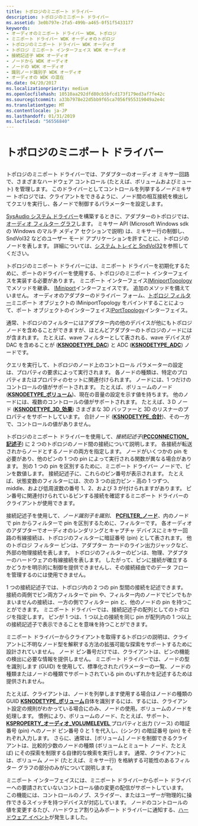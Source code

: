 ```yaml
---
title: トポロジのミニポート ドライバー
description: トポロジのミニポート ドライバー
ms.assetid: 3e0b797e-2fa5-499b-a465-0f51f5433177
keywords:
- オーディオのミニポート ドライバー WDK、トポロジ
- ミニポート ドライバー WDK オーディオのトポロジ
- トポロジのミニポート ドライバー WDK オーディオ
- トポロジ ミニポート インターフェイス WDK オーディオ
- 接続記述子 WDK オーディオ
- ノードから WDK オーディオ
- ノードの WDK オーディオ
- 識別ノード識別子 WDK オーディオ
- オーディオの WDK の混在
ms.date: 04/20/2017
ms.localizationpriority: medium
ms.openlocfilehash: 10510aa292dfd80cb5bfcd173f179ed3af7fe42c
ms.sourcegitcommit: a33b7978e22d5bb9f65ca7056f955319049a2e4c
ms.translationtype: MT
ms.contentlocale: ja-JP
ms.lasthandoff: 01/31/2019
ms.locfileid: "56556840"
---
```

# <a name="topology-miniport-driver"></a>トポロジのミニポート ドライバー


## <span id="topology_miniport_driver"></span><span id="TOPOLOGY_MINIPORT_DRIVER"></span>


トポロジのミニポート ドライバーでは、アダプターのオーディオ ミキサー回路で、さまざまなハードウェア コントロール (たとえば、ボリュームおよびミュート) を管理します。 このドライバーとしてコントロールを列挙する*ノード*ミキサー トポロジでは、クライアントをできるように、ノード間の相互接続を検出してクエリを実行し、各ノードで制御するパラメーターを設定します。

[SysAudio システム ドライバー](kernel-mode-wdm-audio-components.md#sysaudio_system_driver)を構築するときに、アダプターのトポロジでは、[オーディオ フィルター グラフ](audio-filter-graphs.md)します。 ミキサー API (Microsoft Windows sdk の Windows のマルチ メディア セクションで説明) は、ミキサー行の制御し、SndVol32 などのユーザー モード アプリケーションを許すことに、トポロジのノードを表します。 詳細については、[システム トレイと SndVol32](systray-and-sndvol32.md)を参照してください。

トポロジのミニポート ドライバーには、ミニポート ドライバーを初期化するために、ポートのドライバーを使用する、トポロジのミニポート インターフェイスを実装する必要があります。 ミニポート インターフェイス[IMiniportTopology](https://msdn.microsoft.com/library/windows/hardware/ff536712)でメソッドを継承、 [IMiniport](https://msdn.microsoft.com/library/windows/hardware/ff536698)インターフェイスです。 追加のメソッドを備えていません。 オーディオのアダプターのドライバー フォーム、[トポロジ フィルター](topology-filters.md)ミニポート オブジェクトの IMiniportTopology をバインドすることによって、ポート オブジェクトのインターフェイス[IPortTopology](https://msdn.microsoft.com/library/windows/hardware/ff536896)インターフェイス。

通常、トポロジのフィルターにはアダプター内の他のデバイスが他にもトポロジ ノードを含めることができますが、ほとんどアダプターのトポロジのノードにはが含まれます。 たとえば、wave フィルターとして表される、wave デバイスが DAC を含めることが ([**KSNODETYPE\_DAC**](https://msdn.microsoft.com/library/windows/hardware/ff537158)) と ADC ([**KSNODETYPE\_ADC**](https://msdn.microsoft.com/library/windows/hardware/ff537153)) ノードです。

クエリを実行して、トポロジのノード上のコントロール パラメーターの設定は、プロパティの要求によって実行されます。 各ノードの種類は、特定のプロパティまたはプロパティのセットに関連付けられます。 ノードには、1 つだけのコントロールの値がサポートされます。 たとえば、ボリュームのノード ([**KSNODETYPE\_ボリューム**](https://msdn.microsoft.com/library/windows/hardware/ff537208))、現在の音量の設定を示す値を持ちます。 他のノードには、複数のコントロールの値がサポートされます。 たとえば、3 D ノード ([**KSNODETYPE\_3D\_効果**](https://msdn.microsoft.com/library/windows/hardware/ff537148)) さまざまな 3D バッファーと 3D のリスナーのプロパティをサポートしています。 合計ノード ([**KSNODETYPE\_合計**](https://msdn.microsoft.com/library/windows/hardware/ff537196))、その一方で、コントロールの値がありません。

トポロジのミニポート ドライバーを使用して、*接続記述子*([**PCCONNECTION\_記述子**](https://msdn.microsoft.com/library/windows/hardware/ff537688)) に 2 つのトポロジのノード間の接続について説明します。 各接続が転送されからノードとするノードの両方を指定します。 ノードがいくつかの pin を必要があり、他のピンの 1 つの pin によって実行される関数が異なる場合があります。 別の 1 つの pin を区別するために、ミニポート ドライバー ノードで、ピンを数値します。 接続記述子に、これらのピン番号が表示されます。 たとえば、状態変数のフィルターには、次の 3 つの出力ピン - 高の 1 つずつ、middle、および低周波数の番号 1、2、および 3 が付けられますがあります。 ピン番号に関連付けられているピンする接続を確認するミニポート ドライバーのクライアントが使用できます。

接続記述子を使用して、*ノード識別子を識別*、 [ **PCFILTER\_ノード**](https://msdn.microsoft.com/library/windows/hardware/ff537695)、内のノードで pin からフィルターで pin を区別するために、フィルターです。 各オーディオのアダプターでオーディオのレンダリングとキャプチャ デバイスにミキサー回路の有線接続は、トポロジのフィルターに暗証番号 (pin) として表されます。 他のトポロジ フィルター ピンは、アダプター カードのライン出力ジャックなど、外部の物理接続を表します。 トポロジのフィルターのピンは、物理、アダプターのハードウェアの有線接続を表します。 したがって、ピンに接続が確立するかどうかを明示的に制御を提供できませんし、その接続経由でのデータ フローを管理するのには使用できません。

1 つの接続記述子では、トポロジ内の 2 つの pin 型間の接続を記述できます。 接続の両側でピン両方フィルターで pin や、フィルター内のノードでピンでもかまいませんの接続は、一方の側でフィルター pin と、他のノードの pin を持つことができます。 ミニポート ドライバーでは、接続記述子の配列としてのトポロジを指定します。 ピンが 1 つは、1 つ以上の接続を同じ pin が配列内の 1 つ以上の接続記述子で表示できることを意味を持つことができます。

ミニポート ドライバーからクライアントを取得するトポロジの説明は、クライアントに不明なノード型を解釈する方法の拡張可能な探索をサポートするために設計されていません。 ノード ピン番号だけでは、クライアントは、ピンの機能の検出に必要な情報を提供しません。 ミニポート ドライバーでは、ノードの型を識別します (GUID) を使用して、標準化されたパラメーターの一覧、ノードの種類またはノードの種類でサポートされている pin のいずれかを記述するためは提供されません。

たとえば、クライアントは、ノードを列挙します使用する場合はノードの種類の GUID [ **KSNODETYPE\_ボリューム**](https://msdn.microsoft.com/library/windows/hardware/ff537208)自体を識別するには、するには、クライアント設定の規則がわかっている場合にのみ、ノードの使用。ボリュームのノードを処理します。 慣例により、ボリュームのノード、たとえば、サポート、 [ **KSPROPERTY\_オーディオ\_VOLUMELEVEL** ](https://msdn.microsoft.com/library/windows/hardware/ff537309)プロパティと出力 (ソース) の暗証番号 (pin) へのノード ピン番号 0 と 1 を代入し、(シンク) の暗証番号 (pin) をそれぞれ入力します。 さらに、通常は、[ボリューム] ノードを制御できるクライアントは、比較的少数のノードの種類 (ボリュームとミュート ノード、たとえば) にその探索を制限する自律的な検索を実行します。 通常、クライアントには、ボリューム ノード (たとえば、ミキサー行) を格納する可能性のあるフィルター グラフの部分のみがについて説明します。

ミニポート インターフェイスには、ミニポート ドライバーからポート ドライバーへの要請されていないコントロール値の変更の配信がサポートしています。 この機能には、コントロールのノブ、スライダー、またはユーザーが物理的に操作できるスイッチを持つデバイスが対応しています。 ノードのコントロールの値を変更するたび、ハードウェア割り込みポート ドライバーに通知する、[ハードウェア イベント](hardware-events.md)が発生しました。

 

 




